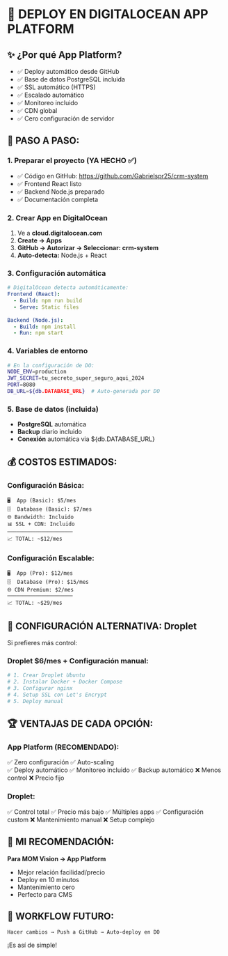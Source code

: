 # 🌊 DEPLOY EN DIGITALOCEAN APP PLATFORM

## ✨ ¿Por qué App Platform?
- ✅ Deploy automático desde GitHub
- ✅ Base de datos PostgreSQL incluida
- ✅ SSL automático (HTTPS)
- ✅ Escalado automático
- ✅ Monitoreo incluido
- ✅ CDN global
- ✅ Cero configuración de servidor

## 🚀 PASO A PASO:

### 1. Preparar el proyecto (YA HECHO ✅)
- ✅ Código en GitHub: https://github.com/Gabrielspr25/crm-system
- ✅ Frontend React listo
- ✅ Backend Node.js preparado
- ✅ Documentación completa

### 2. Crear App en DigitalOcean
1. Ve a **cloud.digitalocean.com**
2. **Create → Apps**
3. **GitHub → Autorizar → Seleccionar: crm-system**
4. **Auto-detecta:** Node.js + React

### 3. Configuración automática
```yaml
# DigitalOcean detecta automáticamente:
Frontend (React):
  - Build: npm run build
  - Serve: Static files
  
Backend (Node.js):  
  - Build: npm install
  - Run: npm start
```

### 4. Variables de entorno
```bash
# En la configuración de DO:
NODE_ENV=production
JWT_SECRET=tu_secreto_super_seguro_aqui_2024
PORT=8080
DB_URL=${db.DATABASE_URL}  # Auto-generada por DO
```

### 5. Base de datos (incluida)
- **PostgreSQL** automática
- **Backup** diario incluido
- **Conexión** automática via ${db.DATABASE_URL}

## 💰 COSTOS ESTIMADOS:

### Configuración Básica:
```
🖥️  App (Basic): $5/mes
🗄️  Database (Basic): $7/mes
🌐 Bandwidth: Incluido
📊 SSL + CDN: Incluido
─────────────────────
📈 TOTAL: ~$12/mes
```

### Configuración Escalable:
```
🖥️  App (Pro): $12/mes  
🗄️  Database (Pro): $15/mes
🌐 CDN Premium: $2/mes
─────────────────────
📈 TOTAL: ~$29/mes
```

## 🔧 CONFIGURACIÓN ALTERNATIVA: Droplet

Si prefieres más control:

### Droplet $6/mes + Configuración manual:
```bash
# 1. Crear Droplet Ubuntu
# 2. Instalar Docker + Docker Compose
# 3. Configurar nginx
# 4. Setup SSL con Let's Encrypt
# 5. Deploy manual
```

## 🏆 VENTAJAS DE CADA OPCIÓN:

### App Platform (RECOMENDADO):
✅ Zero configuración
✅ Auto-scaling  
✅ Deploy automático
✅ Monitoreo incluido
✅ Backup automático
❌ Menos control
❌ Precio fijo

### Droplet:
✅ Control total
✅ Precio más bajo
✅ Múltiples apps
✅ Configuración custom
❌ Mantenimiento manual
❌ Setup complejo

## 🎯 MI RECOMENDACIÓN:

**Para MOM Vision → App Platform**
- Mejor relación facilidad/precio
- Deploy en 10 minutos
- Mantenimiento cero
- Perfecto para CMS

## 🔄 WORKFLOW FUTURO:

```
Hacer cambios → Push a GitHub → Auto-deploy en DO
```

¡Es así de simple!